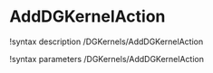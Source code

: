 <!-- MOOSE Documentation Stub: Remove this when content is added. -->

# AddDGKernelAction

!syntax description /DGKernels/AddDGKernelAction

!syntax parameters /DGKernels/AddDGKernelAction
